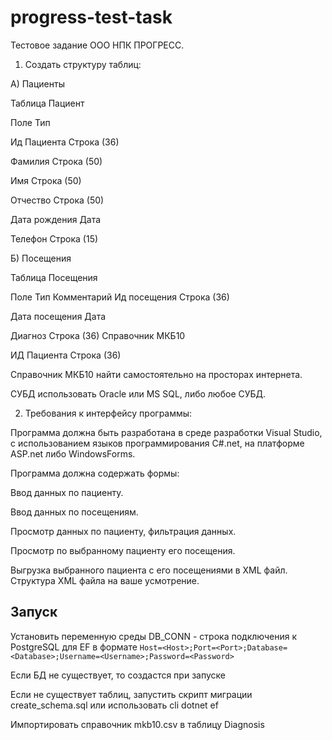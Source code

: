 # progress-test-task
Тестовое задание ООО НПК ПРОГРЕСС.
1) Создать структуру таблиц:

А) Пациенты

Таблица Пациент

Поле
Тип

Ид Пациента 
Строка (36) 

Фамилия
Строка (50)

Имя
Строка (50)

Отчество
Строка (50)

Дата рождения
Дата

Телефон
Строка (15)

Б) Посещения

Таблица Посещения

Поле
Тип
Комментарий
Ид посещения
Строка (36) 
 
Дата посещения
Дата
 
Диагноз
Строка (36) 
Справочник МКБ10

ИД Пациента
Строка (36) 
 
 
Справочник МКБ10 найти самостоятельно на просторах интернета.

СУБД использовать Oracle или MS SQL, либо любое СУБД.

2) Требования к интерфейсу программы:

Программа должна быть разработана в среде разработки Visual Studio, с использованием языков
программирования C#.net, на платформе ASP.net либо WindowsForms.

Программа должна содержать формы:

Ввод данных по пациенту.

Ввод данных по посещениям.

Просмотр данных по пациенту, фильтрация данных.

Просмотр по выбранному пациенту его посещения.

Выгрузка выбранного пациента с его посещениями в XML файл.
Структура XML файла на ваше усмотрение.

## Запуск

Установить переменную среды DB_CONN - строка подключения к PostgreSQL для EF в формате `Host=<Host>;Port=<Port>;Database=<Database>;Username=<Username>;Password=<Password>`

Если БД не существует, то создастся при запуске

Если не существует таблиц, запустить скрипт миграции create_schema.sql или использовать cli dotnet ef

Импортировать справочник mkb10.csv в таблицу Diagnosis
